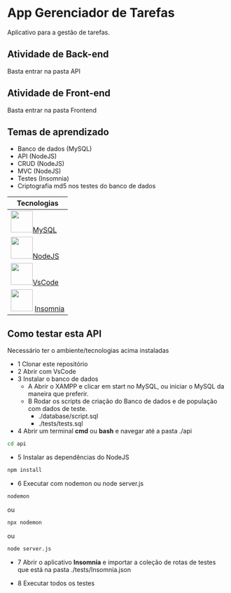 # App Gerenciador de Tarefas
Aplicativo para a gestão de tarefas.

## Atividade de Back-end
Basta entrar na pasta API

## Atividade de Front-end
Basta entrar na pasta Frontend

## Temas de aprendizado
- Banco de dados (MySQL)
- API (NodeJS)
- CRUD (NodeJS)
- MVC (NodeJS)
- Testes (Insomnia)
- Criptografia md5 nos testes do banco de dados

|Tecnologias|
|-|
|<img src="https://w7.pngwing.com/pngs/717/111/png-transparent-mysql-round-logo-tech-companies-thumbnail.png" style="width:50px;">[MySQL](https://dev.mysql.com/doc/refman/8.0/en/join.html)|
|<img src="https://static-00.iconduck.com/assets.00/node-js-icon-454x512-nztofx17.png" style="width:50px;">[NodeJS](https://nodejs.org/en)|
|<img src="https://logowik.com/content/uploads/images/visual-studio-code7642.jpg" style="width:50px;">[VsCode](https://code.visualstudio.com/)|
|<img src="https://seeklogo.com/images/I/insomnia-logo-A35E09EB19-seeklogo.com.png" style="width:50px;"> [Insomnia](https://insomnia.rest/)|

## Como testar esta API
Necessário ter o ambiente/tecnologias acima instaladas
- 1 Clonar este repositório
- 2 Abrir com VsCode
- 3 Instalar o banco de dados
    - A Abrir o XAMPP e clicar em start no MySQL, ou iniciar o MySQL da maneira que preferir.
    - B Rodar os scripts de criação do Banco de dados e de população com dados de teste.
        - ./database/script.sql
        - ./tests/tests.sql
- 4 Abrir um terminal **cmd** ou **bash** e navegar até a pasta ./api
```bash
cd api
```

- 5 Instalar as dependências do NodeJS
```bash
npm install
```

- 6 Executar com nodemon ou node server.js
```bash
nodemon
```

ou
```bash
npx nodemon
```

ou
```bash
node server.js
```

- 7 Abrir o aplicativo **Insomnia** e importar a coleção de rotas de testes que está na pasta ./tests/Insomnia.json

- 8 Executar todos os testes
